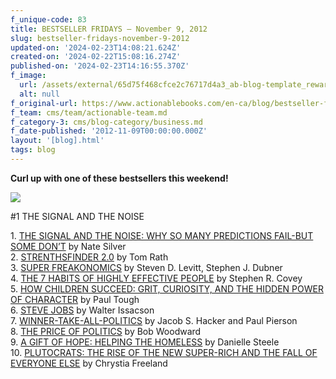 ```yaml
---
f_unique-code: 83
title: BESTSELLER FRIDAYS – November 9, 2012
slug: bestseller-fridays-november-9-2012
updated-on: '2024-02-23T14:08:21.624Z'
created-on: '2024-02-22T15:08:16.274Z'
published-on: '2024-02-23T14:16:55.370Z'
f_image:
  url: /assets/external/65d75f468cfce2c76717d4a3_ab-blog-template_reward.jpeg
  alt: null
f_original-url: https://www.actionablebooks.com/en-ca/blog/bestseller-fridays-november-9-2012/
f_team: cms/team/actionable-team.md
f_category-3: cms/blog-category/business.md
f_date-published: '2012-11-09T00:00:00.000Z'
layout: '[blog].html'
tags: blog
---
```


**Curl up with one of these bestsellers this weekend!**

![](/assets/external/65d35b7edf111dd590ce5ec4_179759252.jpeg)

#1 THE SIGNAL AND THE NOISE

1\. [THE SIGNAL AND THE NOISE: WHY SO MANY PREDICTIONS FAIL-BUT SOME DON’T](http://www.amazon.com/gp/product/159420411X/ref=as_li_qf_sp_asin_il_tl?ie=UTF8&camp=1789&creative=9325&creativeASIN=159420411X&linkCode=as2&tag=gooseducmedi-20) by Nate Silver  
2\. [STRENTHSFINDER 2.0](http://www.amazon.com/gp/product/159562015X/ref=as_li_qf_sp_asin_il_tl?ie=UTF8&tag=gooseducmedi-20&linkCode=as2&camp=1789&creative=9325&creativeASIN=159562015X) by Tom Rath  
3\. [SUPER FREAKONOMICS](http://www.amazon.com/gp/product/B002R2OFGY/ref=as_li_qf_sp_asin_il_tl?ie=UTF8&camp=1789&creative=9325&creativeASIN=B002R2OFGY&linkCode=as2&tag=gooseducmedi-20) by Steven D. Levitt, Stephen J. Dubner  
4\. [THE 7 HABITS OF HIGHLY EFFECTIVE PEOPLE](http://www.amazon.com/gp/product/0743269519/ref=as_li_qf_sp_asin_il_tl?ie=UTF8&camp=1789&creative=9325&creativeASIN=0743269519&linkCode=as2&tag=gooseducmedi-20) by Stephen R. Covey  
5\. [HOW CHILDREN SUCCEED: GRIT, CURIOSITY, AND THE HIDDEN POWER OF CHARACTER](http://www.amazon.com/gp/product/0547564651/ref=as_li_qf_sp_asin_il_tl?ie=UTF8&camp=1789&creative=9325&creativeASIN=0547564651&linkCode=as2&tag=gooseducmedi-20) by Paul Tough  
6\. [STEVE JOBS](http://www.amazon.com/gp/product/1451648537/ref=as_li_qf_sp_asin_il_tl?ie=UTF8&tag=gooseducmedi-20&linkCode=as2&camp=1789&creative=9325&creativeASIN=1451648537) by Walter Issacson  
7\. [WINNER-TAKE-ALL-POLITICS](http://www.amazon.com/gp/product/1416588701/ref=as_li_qf_sp_asin_il_tl?ie=UTF8&camp=1789&creative=9325&creativeASIN=1416588701&linkCode=as2&tag=gooseducmedi-20) by Jacob S. Hacker and Paul Pierson  
8\. [THE PRICE OF POLITICS](http://www.amazon.com/gp/product/1451651104/ref=as_li_qf_sp_asin_il_tl?ie=UTF8&camp=1789&creative=9325&creativeASIN=1451651104&linkCode=as2&tag=gooseducmedi-20) by Bob Woodward  
9\. [A GIFT OF HOPE: HELPING THE HOMELESS](http://www.amazon.com/gp/product/B004X6PRJG/ref=as_li_qf_sp_asin_il_tl?ie=UTF8&camp=1789&creative=9325&creativeASIN=B004X6PRJG&linkCode=as2&tag=gooseducmedi-20) by Danielle Steele  
10\. [PLUTOCRATS: THE RISE OF THE NEW SUPER-RICH AND THE FALL OF EVERYONE ELSE](http://www.amazon.com/gp/product/1846142520/ref=as_li_qf_sp_asin_il_tl?ie=UTF8&camp=1789&creative=9325&creativeASIN=1846142520&linkCode=as2&tag=gooseducmedi-20) by Chrystia Freeland
